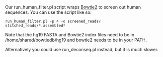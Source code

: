 Our run_human_filter.pl script wraps [Bowtie2](http://bowtie-bio.sourceforge.net/bowtie2/index.shtml) to screen out human sequences. You can use the script like so:
    
    run_human_filter.pl -p 4 -o screened_reads/ stitched_reads/*.assembled*

Note that the hg19 FASTA and Bowtie2 index files need to be in /home/shared/bowtiedb/hg19 and bowtie2 needs to be in your PATH.

Alternatively you could use run_deconseq.pl instead, but it is much slower.